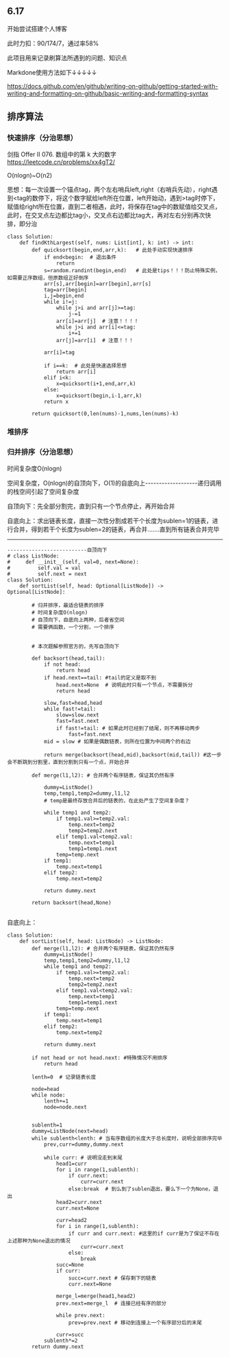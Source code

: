 ## 6.17

开始尝试搭建个人博客

此时力扣：90/174/7，通过率58%

此项目用来记录刷算法所遇到的问题、知识点

Markdone使用方法如下↓↓↓↓↓

https://docs.github.com/en/github/writing-on-github/getting-started-with-writing-and-formatting-on-github/basic-writing-and-formatting-syntax

## 排序算法

### 快速排序（分治思想）

剑指 Offer II 076. 数组中的第 k 大的数字  https://leetcode.cn/problems/xx4gT2/

O(nlogn)~O(n2)

思想：每一次设置一个锚点tag，两个左右哨兵left,right（右哨兵先动），right遇到<tag的数停下，将这个数字赋给left所在位置，left开始动，遇到>tag时停下，赋值给right所在位置，直到二者相遇，此时，将保存在tag中的数赋值给交叉点，此时，在交叉点左边都比tag小，交叉点右边都比tag大，再对左右分别再次快排，即分治
 

```
class Solution:
    def findKthLargest(self, nums: List[int], k: int) -> int:
        def quicksort(begin,end,arr,k):   # 此处手动实现快速排序
            if end<begin:  # 退出条件
                return 
            s=random.randint(begin,end)   # 此处是tips！！！防止特殊实例，如需要正序数组，但原数组正好倒序
            arr[s],arr[begin]=arr[begin],arr[s]
            tag=arr[begin]
            i,j=begin,end
            while i!=j:
                while j>i and arr[j]>=tag:
                    j-=1
                arr[i]=arr[j]  # 注意！！！！
                while j>i and arr[i]<=tag:
                    i+=1
                arr[j]=arr[i]  # 注意！！！

            arr[i]=tag
            
            if i==k:  # 此处是快速选择思想
                return arr[i]
            elif i<k:
                x=quicksort(i+1,end,arr,k)
            else:
                x=quicksort(begin,i-1,arr,k)
            return x

        return quicksort(0,len(nums)-1,nums,len(nums)-k)
```


### 堆排序

### 归并排序（分治思想）

时间复杂度O(nlogn)

空间复杂度，O(nlogn)的自顶向下，O(1)的自底向上-------------------递归调用的栈空间引起了空间复杂度

自顶向下：先全部分割完，直到只有一个节点停止，再开始合并

自底向上：求出链表长度，直接一次性分割成若干个长度为sublen=1的链表，进行合并，得到若干个长度为sublen=2的链表，再合并.......直到所有链表合并完毕

--------------------------------------

```
--------------------------自顶向下
# class ListNode:
#     def __init__(self, val=0, next=None):
#         self.val = val
#         self.next = next
class Solution:
    def sortList(self, head: Optional[ListNode]) -> Optional[ListNode]:

        # 归并排序，最适合链表的排序
        # 时间复杂度O(nlogn)
        # 自顶向下，自底向上两种，后者省空间
        # 需要俩函数，一个分割，一个排序
        

        # 本次题解参照官方的，先写自顶向下

        def backsort(head,tail):
            if not head:
                return head
            if head.next==tail: #tail的定义是取不到
                head.next=None  # 说明此时只有一个节点，不需要拆分
                return head
            
            slow,fast=head,head
            while fast!=tail:
                slow=slow.next
                fast=fast.next
                if fast!=tail: # 如果此时已经到了结尾，则不再移动两步
                    fast=fast.next
            mid = slow # 如果是偶数链表，则所在位置为中间两个的右边

            return merge(backsort(head,mid),backsort(mid,tail)) #这一步会不断跳到分割里，直到分割到只有一个点，开始合并

        def merge(l1,l2): # 合并两个有序链表，保证其仍然有序

            dummy=ListNode()
            temp,temp1,temp2=dummy,l1,l2
            # temp是最终存放合并后的链表的，在此处产生了空间复杂度？

            while temp1 and temp2:
                if temp1.val>=temp2.val:
                    temp.next=temp2
                    temp2=temp2.next
                elif temp1.val<temp2.val:
                    temp.next=temp1
                    temp1=temp1.next
                temp=temp.next
            if temp1:
                temp.next=temp1
            elif temp2:
                temp.next=temp2

            return dummy.next

        return backsort(head,None)
        
```

自底向上：

```
class Solution:
    def sortList(self, head: ListNode) -> ListNode:
        def merge(l1,l2): # 合并两个有序链表，保证其仍然有序
            dummy=ListNode()
            temp,temp1,temp2=dummy,l1,l2
            while temp1 and temp2:
                if temp1.val>=temp2.val:
                    temp.next=temp2
                    temp2=temp2.next
                elif temp1.val<temp2.val:
                    temp.next=temp1
                    temp1=temp1.next
                temp=temp.next
            if temp1:
                temp.next=temp1
            elif temp2:
                temp.next=temp2

            return dummy.next

        if not head or not head.next: #特殊情况不用排序
            return head

        lenth=0  # 记录链表长度
        
        node=head
        while node:
            lenth+=1
            node=node.next
        

        sublenth=1
        dummy=ListNode(next=head)
        while sublenth<lenth: # 当有序数组的长度大于总长度时，说明全部排序完毕
            prev,curr=dummy,dummy.next

            while curr: # 说明没走到末尾
                head1=curr
                for i in range(1,sublenth):
                    if curr.next:
                        curr=curr.next
                    else:break  # 到么到了sublen退出，要么下一个为None，退出
                head2=curr.next
                curr.next=None

                curr=head2
                for i in range(1,sublenth):
                    if curr and curr.next: #这里的if curr是为了保证不存在上述那种为None退出的情况
                        curr=curr.next
                    else:
                        break
                succ=None
                if curr:
                    succ=curr.next # 保存剩下的链表
                    curr.next=None

                merge_l=merge(head1,head2)
                prev.next=merge_l  # 连接已经有序的部分

                while prev.next:
                    prev=prev.next # 移动到连接上一个有序部分后的末尾

                curr=succ
            sublenth*=2
        return dummy.next
```

